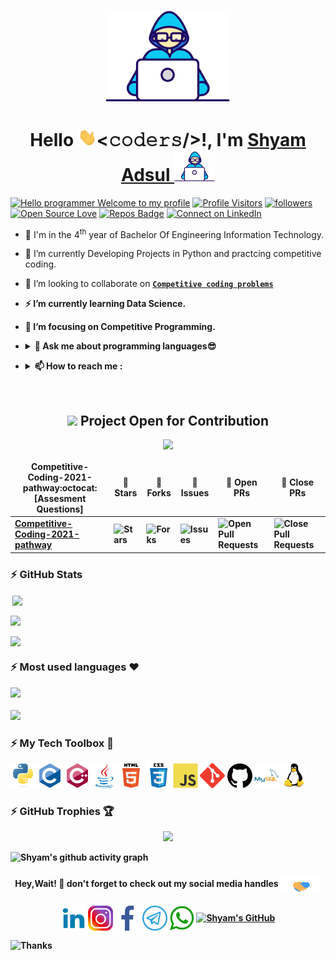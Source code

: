<p align="center">
<img src="https://github.com/adsulshyam0000/adsulshyam0000/blob/main/Images/Developer.gif" width="200px">
</p>
<h1 align="center">Hello <img src="https://raw.githubusercontent.com/ABSphreak/ABSphreak/master/gifs/Hi.gif" width="30px" style="max-width:100%;"><𝚌𝚘𝚍𝚎𝚛𝚜/>!, I'm <a href="https://adsulshyam0000.github.io/CodeWithSky/"> Shyam Adsul </a><img src="https://github.com/adsulshyam0000/adsulshyam0000/blob/main/Images/Developer.gif" width="65px"></h1>

[![Hello programmer Welcome to my profile](https://img.shields.io/badge/Hello,Programmer!-Welcome-orange.svg?style=flat&logo=github)](https://github.com/adsulshyam0000) 
[![Profile Visitors](https://visitor-badge.glitch.me/badge?page_id=adsulshyam0000.profileviews-badge)](https://github.com/adsulshyam0000) 
[![followers](https://img.shields.io/github/followers/adsulshyam0000?style=social)](https://github.com/adsulshyam0000?tab=followers) 
[![Open Source Love](https://badges.frapsoft.com/os/v2/open-source.svg?v=103)](https://github.com/adsulshyam0000/Competitive-Coding-2021-pathway) 
[![Repos Badge](https://badges.pufler.dev/repos/adsulshyam0000)](https://github.com/adsulshyam0000?tab=repositories) 
[![Connect on LinkedIn](https://img.shields.io/badge/--linkedin?label=LinkedIn&logo=LinkedIn&style=social)](https://www.linkedin.com/in/adsul-shyam-apcoer/) 
<br>

- 🔭 I'm in the 4<sup>th</sup> year of Bachelor Of Engineering Information Technology.

- 🌱 I’m currently Developing Projects in Python and practcing competitive coding.

- 👬 I’m looking to collaborate on <b>[`Competitive coding problems`](https://github.com/adsulshyam0000/Competitive-Coding-2021-pathway)<b>

- :zap: I’m currently learning Data Science.

- 🎯 I’m focusing on Competitive Programming.

- <details> <summary>💬 Ask me about programming languages😎 </summary> <a href="https://wa.me/918999163442" target="blank"><img align="center" src="https://github.com/adsulshyam0000/adsulshyam0000/blob/main/whatsapp(color).png" width="27px" /> </a> <a href="https://t.me/adsulshyam0000" target="blank"><img align="center" src="https://github.com/adsulshyam0000/adsulshyam0000/blob/main/telegram(color).png" width="27px" /></a>
</details>  

- <details> <summary>📫  How to reach me :</summary> <a href="https://wa.me/918999163442" target="blank"><img align="center" src="https://github.com/adsulshyam0000/adsulshyam0000/blob/main/whatsapp(color).png" width="27px" /> </a> <a href="https://t.me/adsulshyam0000" target="blank"><img align="center" src="https://github.com/adsulshyam0000/adsulshyam0000/blob/main/telegram(color).png" width="27px" /> </a> <a href="https://www.linkedin.com/in/adsul-shyam-apcoer/" target="blank"><img align="center" src="https://github.com/adsulshyam0000/adsulshyam0000/blob/main/linked(color).png" width="27px" /> </a> <a href="https://www.instagram.com/adsul_shyam/" target="blank"><img align="center" src="https://github.com/adsulshyam0000/adsulshyam0000/blob/main/insta(color).png" width="27px" /> </a> <a href="https://www.facebook.com/adsulshyam0000/" target="blank"><img align="center" src="https://github.com/adsulshyam0000/adsulshyam0000/blob/main/facebook(color).png" alt="Shyam's Facebook" width="27px" /> </a>  </a> <a href="mailto:adsulshyam0000@gmail.com"> <img src="https://github.com/adsulshyam0000/adsulshyam0000/blob/main/Gmail_icon_(2020).svg" width="27px"/> </a>
</details>

<br> 

<h2 align="center"><img src="https://cdn.icon-icons.com/icons2/10/PNG/256/openfolderarrow_abierta_decarpetas_1558.png" width="20px"> Project Open for Contribution</h2>
<p align="center">
  <a href="https://github.com/adsulshyam0000/Competitive-Coding-2021-pathway"target="_blank">
    <img src="https://github-readme-stats.vercel.app/api/pin/?username=adsulshyam0000&repo=Competitive-Coding-2021-pathway&theme=radical"/>
  </a>
</p>
  
  <table align = "center">
   <thead align="center">
        <tr border: 1px;>
          <td><d>Competitive-Coding-2021-pathway:octocat:<br> [Assesment Questions]</b></td>
            <td><b>🌟 Stars</b></td>
            <td><b>🍴 Forks</b></td>
            <td><b>🐛 Issues</b></td>
            <td><b>🔔 Open PRs</b></td>
            <td><b>🔕 Close PRs</b></td>
        </tr>
     </thead>
    <tbody>
         <tr>
             <td><a href="https://github.com/adsulshyam0000/Competitive-Coding-2021-pathway"</a><b>Competitive-Coding-2021-pathway</b></td>
            <td><img alt="Stars" src="https://img.shields.io/github/stars/adsulshyam0000/Competitive-Coding-2021-pathway?style=flat&logo=github"/></td>
            <td><img alt="Forks" src="https://img.shields.io/github/forks/adsulshyam0000/Competitive-Coding-2021-pathway?style=flat&logo=github"/></td>
            <td><img alt="Issues" src="https://img.shields.io/github/issues/adsulshyam0000/Competitive-Coding-2021-pathway?style=flat&logo=github"/></td>
            <td><img alt="Open Pull Requests" src="https://img.shields.io/github/issues-pr/adsulshyam0000/Competitive-Coding-2021-pathway?style=flat&logo=github"/></td>
            <td><img alt="Close Pull Requests" src="https://img.shields.io/github/issues-pr-closed/adsulshyam0000/Competitive-Coding-2021-pathwaystyle=flat&color=critical&logo=github"/></td>
        </tr>
    </tbody>        
</table>
    
  
 
### :zap: GitHub Stats

<p>&nbsp;<img align="center" src="https://github-readme-stats.vercel.app/api?username=adsulshyam0000&show_icons=true&hide_border=true&show_owner=true&title_color=FFFF00&theme=dark&custom_title=Hello 🙏 Programmers! &layout=compact" /><br>

<img align="center" src="https://github-readme-streak-stats.herokuapp.com/?user=adsulshyam0000&theme=radical&custom_title=streak-stats&hide_border=true&layout=compact" /><br>

<img align="center" src="https://github-profile-summary-cards.vercel.app/api/cards/profile-details?username=adsulshyam0000&theme=dracula" /></p>

  
  
  
  
### :zap: Most used languages ❤️

<img src= "https://github-readme-stats.vercel.app/api/top-langs/?username=adsulshyam0000&layout=compact&hide=html&theme=highcontrast"><br>
<a href="https://github.com/ryo-ma/github-profile-trophy" target="_blank">
    <img src= "https://github-profile-summary-cards.vercel.app/api/cards/repos-per-language?username=adsulshyam0000&theme=dracula" alt=""><br>
    <img src= "https://github-profile-summary-cards.vercel.app/api/cards/most-commit-language?username=adsulshyam0000&theme=dracula">
</a> 
  
### :zap: My Tech Toolbox 🧰

<p align="left">
<img src="https://github.com/adsulshyam0000/adsulshyam0000/blob/main/Images/python-original.svg" alt="python" width="40" height="40"/> 
<img src="https://github.com/adsulshyam0000/adsulshyam0000/blob/main/Images/c-original.svg" alt="C" width="40" height="40"/>
<img src="https://github.com/adsulshyam0000/adsulshyam0000/blob/main/Images/cplusplus-original.svg" alt="C++" width="40" height="40"/> 
<img src="https://github.com/adsulshyam0000/adsulshyam0000/blob/main/Images/java-original.svg" alt="Java" width="40" height="40"/> 
<img src="https://github.com/adsulshyam0000/adsulshyam0000/blob/main/Images/html5-original-wordmark.svg" alt="html5" height="40"/> 
<img src="https://github.com/adsulshyam0000/adsulshyam0000/blob/main/Images/css3-original-wordmark.svg" alt="css3" height="40"/> 
<img src="https://github.com/adsulshyam0000/adsulshyam0000/blob/main/Images/javascript-original.svg" alt="JavaScript" width="40" height="40"/> 
<img src="https://github.com/adsulshyam0000/adsulshyam0000/blob/main/Images/git-scm-icon.svg" alt="git" width="40" height="40"/> 
<img src="https://github.com/adsulshyam0000/adsulshyam0000/blob/main/Images/github.svg" alt="github" width="40" height="40"/> 
<img src="https://github.com/adsulshyam0000/adsulshyam0000/blob/main/Images/mysql-original-wordmark.svg" alt="mysql" width="40" height="40"/>
<img src="https://github.com/adsulshyam0000/adsulshyam0000/blob/main/Images/linux-original.svg" alt="Linux" width="40" height="40"/>
</p>

### :zap: GitHub Trophies 🏆

<p align="center">
  <a href="https://github.com/ryo-ma/github-profile-trophy" target="_blank">
    <img src="https://github-profile-trophy.vercel.app/?username=adsulshyam0000&theme=juicyfresh&row=2&column=4&margin-w=20&margin-h=15"/>
  </a>
</p>



![Shyam's github activity graph](https://activity-graph.herokuapp.com/graph?username=adsulshyam0000&theme=dracula&layout=compact&title_color=FF69B4)
<br>
 <h4 align="center">Hey,Wait! 👋 don't forget to check out my social media handles <img align="center" src="https://github.com/adsulshyam0000/adsulshyam0000/blob/main/Images/Handshake.gif" height="30px"></h4>

<p align="center">
<a href="https://www.linkedin.com/in/adsul-shyam-apcoer/"><img align="center" src="https://github.com/adsulshyam0000/adsulshyam0000/blob/main/Images/linked(color).png" alt="Shyam's linkedin" width="40px" /></a>  
<a href="https://www.instagram.com/adsul_shyam//" target="blank"><img align="center" src="https://github.com/adsulshyam0000/adsulshyam0000/blob/main/Images/insta(color).png" alt="Shyam's Instagram" width="40px" /></a>
<a href="https://www.facebook.com/adsulshyam0000/" target="blank"><img align="center" src="https://github.com/adsulshyam0000/adsulshyam0000/blob/main/Images/facebook(color).png" alt="Shyam's Facebook" width="40px" /></a>
 <a href="https://t.me/adsulshyam0000" target="blank"><img align="center" src="https://github.com/adsulshyam0000/adsulshyam0000/blob/main/Images/telegram(color).png"  alt="Shyam's Telegram" width="40px" /></a>
<a href="https://wa.me/918999163442" target="blank"><img align="center" src="https://github.com/adsulshyam0000/adsulshyam0000/blob/main/Images/whatsapp(color).png" alt="Shyam's Whatsapp" width="40px" /></a>
<a href="https://github.com/adsulshyam0000" target="blank"><img align="center" src="https://github.com/adsulshyam0000/adsulshyam0000/blob/main/Images/github.png" alt="Shyam's GitHub" width="40px"/></a> 

</p>

<img align='center'  height="70" alt="Thanks" width="100%" src="https://github.com/adsulshyam0000/adsulshyam0000/blob/main/marquee.svg"/> 
